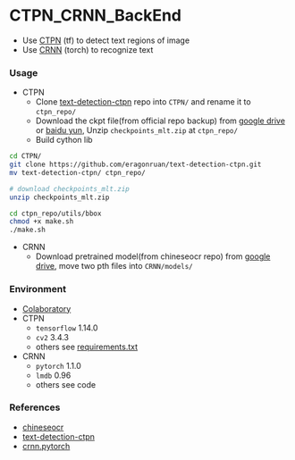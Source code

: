 # CTPN_CRNN_BackEnd
+ Use [CTPN](https://github.com/eragonruan/text-detection-ctpn) (tf) to detect text regions of image 
+ Use [CRNN](https://github.com/meijieru/crnn.pytorch) (torch) to recognize text

### Usage
+ CTPN
    + Clone [text-detection-ctpn](https://github.com/eragonruan/text-detection-ctpn) repo into `CTPN/` and rename it to `ctpn_repo/`
    + Download the ckpt file(from official repo backup) from [google drive](https://drive.google.com/file/d/1bnz4GOSuayUrHfxJuFGIhLncnLBaMfIz/view?usp=sharing) or [baidu yun](https://pan.baidu.com/s/1BNHt_9fiqRPGmEXPaxaFXw), Unzip `checkpoints_mlt.zip` at `ctpn_repo/`
    + Build cython lib

```bash
cd CTPN/
git clone https://github.com/eragonruan/text-detection-ctpn.git
mv text-detection-ctpn/ ctpn_repo/

# download checkpoints_mlt.zip
unzip checkpoints_mlt.zip

cd ctpn_repo/utils/bbox
chmod +x make.sh
./make.sh
```

+ CRNN
    + Download pretrained model(from chineseocr repo) from [google drive](https://drive.google.com/drive/folders/1VXMkdgdAXCKDu8DlYfma7Bt7lCb9IJT5?usp=sharing), move two pth files into `CRNN/models/`

### Environment
+ [Colaboratory](https://colab.research.google.com/)
+ CTPN
    + `tensorflow` 1.14.0
    + `cv2` 3.4.3
    + others see [requirements.txt](https://github.com/eragonruan/text-detection-ctpn/blob/banjin-dev/requirements.txt)
+ CRNN
    + `pytorch` 1.1.0
    + `lmdb` 0.96
    + others see code

### References
+ [chineseocr](https://github.com/chineseocr/chineseocr)
+ [text-detection-ctpn](https://github.com/eragonruan/text-detection-ctpn)
+ [crnn.pytorch](https://github.com/meijieru/crnn.pytorch)